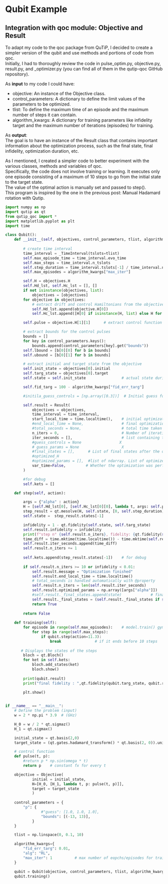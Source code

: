 # Qubit Example
## Integration with qoc module: Objective and Result  

To adapt my code to the qoc package from QuTiP, I decided to create a simpler version of the qubit and use methods and portions of code from qoc.  
Initially, I had to thoroughly review the code in pulse_optim.py, objective.py, result.py, and _optimizer.py (you can find all of them in the qutip-qoc GitHub repository).  

As **input** to my code I could have:
+ objective: An instance of the Objective class.
+ control_parameters: A dictionary to define the limit values of the parameters to be optimized.
+ tlist: To define the maximum time of an episode and the maximum number of steps it can contain.
+ algorithm_kwargs: A dictionary for training parameters like infidelity target and the maximum number of iterations (episodes) for training.

As **output**:  
The goal is to have an instance of the Result class that contains important information about the optimization process, such as the final state, final infidelity, optimization duration, etc.  

As I mentioned, I created a simpler code to better experiment with the various classes, methods and variables of qoc.  
Specifically, the code does not involve training or learning. It executes only one episode consisting of a maximum of 10 steps to go from the initial state to the target state.  
The value of the optimal action is manually set and passed to step().  
This program is inspired by the one in the previous post: Manual Hadamard rotation with Qutip.  

```python
import numpy as np
import qutip as qt
from qutip_qoc import *
import matplotlib.pyplot as plt
import time

class Qubit():
    def __init__(self, objectives, control_parameters, tlist, algorithm_kwargs):
        
        # create time interval
        time_interval = _TimeInterval(tslots=tlist)
        self.max_episode_time = time_interval.evo_time                  # maximum time for an episode
        self.max_steps = time_interval.n_tslots                         # maximum number of steps in an episode
        self.step_duration = time_interval.tslots[-1] / time_interval.n_tslots  # step duration for mesvole()
        self.max_episodes = algorithm_kwargs["max_iter"]                # maximum number of episodes for training

        self.H = objectives.H
        self.Hd_lst, self.Hc_lst = [], []
        if not isinstance(objectives, list):
            objectives = [objectives]
        for objective in objectives:
            # extract drift and control Hamiltonians from the objective
            self.Hd_lst.append(objective.H[0])
            self.Hc_lst.append([H[0] if isinstance(H, list) else H for H in objective.H[1:]])

        self.pulse = objective.H[1][1]      # extract control function

        # extract bounds for the control pulses
        bounds = []
        for key in control_parameters.keys():
            bounds.append(control_parameters[key].get("bounds"))
        self.lbound = [b[0][0] for b in bounds]
        self.ubound = [b[0][1] for b in bounds]

        # extract initial and target state from the objective
        self.init_state = objectives[0].initial
        self.targ_state = objectives[0].target
        self.state = self.init_state                # actual state durign optimization

        self.fid_targ = 100 - algorithm_kwargs["fid_err_targ"]

        #initila_guess_controls = [np.array([0.3])]  # Initial guess for control parameter

        self.result = Result(
            objectives = objectives,
            time_interval = time_interval,
            start_local_time = time.localtime(),    # initial optimization time
            #end_local_time = None,                 # final optimization time
            #total_seconds = None,                  # total time taken to complete the optimization
            n_iters = 0,                            # Number of iterations(episodes) until convergence 
            iter_seconds = [],                      # list containing the time taken for each iteration(episode) of the optimization
            #guess_controls = None                 X
            # guess_params = None                   X
            #final_states = [],      # List of final states after the optimization. One for each objective.
            #optimized_H
            #optimized_params = [],  #list of ndarray. List of optimized parameters
            var_time=False,         # Whether the optimization was performed with variable time
        )

        #for debug
        self.kets = []

    def step(self, action):

        args = {"alpha" : action}
        H = [self.Hd_lst[0], [self.Hc_lst[0][0], lambda t, args: self.pulse(t, args["alpha"])]]
        step_result = qt.mesolve(H, self.state, [0, self.step_duration], args = args)
        self.state =  step_result.states[-1]

        infidelity = 1 - qt.fidelity(self.state, self.targ_state)
        self.result.infidelity = infidelity
        print(f"step n° {self.result.n_iters}, fidelity: {qt.fidelity(self.state, self.targ_state)}")   # for debug
        time_diff = time.mktime(time.localtime()) - time.mktime(self.result.start_local_time)
        self.result.iter_seconds.append(time_diff)
        self.result.n_iters += 1  
     
        self.kets.append(step_result.states[-1])    # for debug
        
        if self.result.n_iters >= 10 or infidelity < 0.01:
            self.result.message = "Optimization finished"
            self.result.end_local_time = time.localtime()
            # total_seconds is handled automatically with @property
            self.result.n_iters = len(self.result.iter_seconds)         # or number of steps used
            self.result.optimized_params = np.array([args["alpha"]])    
            #self.result._final_states.append(state)             # final_states handled automatically with @property
            self.result._final_states = (self.result._final_states if self.result._final_states is not None else []) + [self.state]  # TODO: see qoc Result()
            return True
        
        return False
    
    def training(self):
        for episode in range(self.max_episodes):    # model.train() gym
            for step in range(self.max_steps):      
                if qubit.step(action=11.3):    
                    break               # if it ends before 10 steps
       
       # Displays the states of the steps
        bloch = qt.Bloch()
        for ket in self.kets:
            bloch.add_states(ket)
            bloch.show()
        
        print(qubit.result)
        print("final fidelity : ",qt.fidelity(qubit.targ_state, qubit.result.final_states[0]) )
        
        plt.show()


if __name__ == "__main__":
    # Define the problem (input)
    w = 2 * np.pi * 3.9  # (GHz)

    H_0 = w / 2 * qt.sigmaz()
    H_1 = qt.sigmax()

    initial_state = qt.basis(2,0)
    target_state = (qt.gates.hadamard_transform() * qt.basis(2, 0)).unit()  # Hadamard applied to |0>

    # control function
    def pulse(t, p):
        #return p * np.sin(omega * t)
        return p    # constant fx for every t

    objective = Objective(
            initial = initial_state,    
            H=[H_0, [H_1, lambda t, p: pulse(t, p)]],
            target = target_state    
            )
    
    control_parameters = {
        "p": {
                #"guess": [1.0, 1.0, 1.0],
                "bounds": [(-13, 13)],
            }
    }

    tlist = np.linspace(0, 0.1, 10)

    algorithm_kwargs={
        "fid_err_targ": 0.01,
        "alg": "RL",
        "max_iter": 1          # max number of eopchs/episodes for training
    }

    qubit = Qubit(objective, control_parameters, tlist, algorithm_kwargs)
    qubit.training()
```
